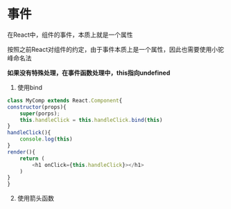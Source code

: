 # 事件

在React中，组件的事件，本质上就是一个属性

按照之前React对组件的约定，由于事件本质上是一个属性，因此也需要使用小驼峰命名法

**如果没有特殊处理，在事件函数处理中，this指向undefined**

1. 使用bind
```js
class MyComp extends React.Component{
constructor(props){
    super(porps);
    this.handleClick = this.handleClick.bind(this)
}
handleClick(){
    console.log(this)
}
render(){
    return (
        <h1 onClick={this.handleClick}></h1>
    )
}
}
```
2. 使用箭头函数

